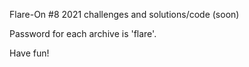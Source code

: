 Flare-On #8 2021 challenges and solutions/code (soon)

Password for each archive is 'flare'.

Have fun!

